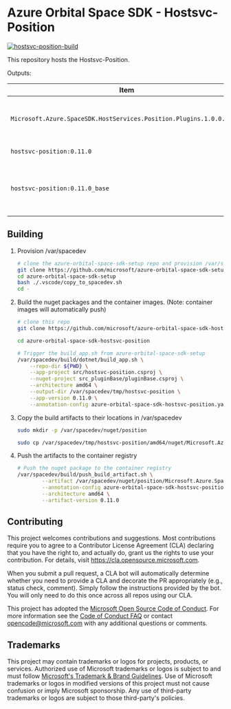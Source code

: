 # Azure Orbital Space SDK - Hostsvc-Position

[![hostsvc-position-build](https://github.com/microsoft/azure-orbital-space-sdk-hostsvc-position/actions/workflows/hostsvc-position-build-publish.yaml/badge.svg)](https://github.com/microsoft/azure-orbital-space-sdk-hostsvc-position/actions/workflows/hostsvc-position-build-publish.yaml)

This repository hosts the Hostsvc-Position.

Outputs:

| Item                                                                 | Description                                                             |
| -------------------------------------------------------------------- | ----------------------------------------------------------------------- |
| `Microsoft.Azure.SpaceSDK.HostServices.Position.Plugins.1.0.0.nupkg` | DotNet Nuget Package for building Hostsvc-Position Plugins              |
| `hostsvc-position:0.11.0`                                            | Container image for app                                                 |
| `hostsvc-position:0.11.0_base`                                       | Base container image for app.  Requires SpaceSDK_Base and build service |

## Building

1. Provision /var/spacedev

    ```bash
    # clone the azure-orbital-space-sdk-setup repo and provision /var/spacedev
    git clone https://github.com/microsoft/azure-orbital-space-sdk-setup
    cd azure-orbital-space-sdk-setup
    bash ./.vscode/copy_to_spacedev.sh
    cd -
    ```

1. Build the nuget packages and the container images.  (Note: container images will automatically push)

    ```bash
    # clone this repo
    git clone https://github.com/microsoft/azure-orbital-space-sdk-hostsvc-position

    cd azure-orbital-space-sdk-hostsvc-position

    # Trigger the build_app.sh from azure-orbital-space-sdk-setup
    /var/spacedev/build/dotnet/build_app.sh \
        --repo-dir ${PWD} \
        --app-project src/hostsvc-position.csproj \
        --nuget-project src_pluginBase/pluginBase.csproj \
        --architecture amd64 \
        --output-dir /var/spacedev/tmp/hostsvc-position \
        --app-version 0.11.0 \
        --annotation-config azure-orbital-space-sdk-hostsvc-position.yaml
    ```

1. Copy the build artifacts to their locations in /var/spacedev

    ```bash
    sudo mkdir -p /var/spacedev/nuget/position

    sudo cp /var/spacedev/tmp/hostsvc-position/amd64/nuget/Microsoft.Azure.SpaceSDK.HostServices.Position.Plugins.0.11.0.nupkg /var/spacedev/nuget/position/
    ```

1. Push the artifacts to the container registry

    ```bash
    # Push the nuget package to the container registry
    /var/spacedev/build/push_build_artifact.sh \
            --artifact /var/spacedev/nuget/position/Microsoft.Azure.SpaceSDK.HostServices.Position.Plugins.0.11.0.nupkg \
            --annotation-config azure-orbital-space-sdk-hostsvc-position.yaml \
            --architecture amd64 \
            --artifact-version 0.11.0
    ```

## Contributing

This project welcomes contributions and suggestions.  Most contributions require you to agree to a
Contributor License Agreement (CLA) declaring that you have the right to, and actually do, grant us
the rights to use your contribution. For details, visit <https://cla.opensource.microsoft.com>.

When you submit a pull request, a CLA bot will automatically determine whether you need to provide
a CLA and decorate the PR appropriately (e.g., status check, comment). Simply follow the instructions
provided by the bot. You will only need to do this once across all repos using our CLA.

This project has adopted the [Microsoft Open Source Code of Conduct](https://opensource.microsoft.com/codeofconduct/).
For more information see the [Code of Conduct FAQ](https://opensource.microsoft.com/codeofconduct/faq/) or
contact [opencode@microsoft.com](mailto:opencode@microsoft.com) with any additional questions or comments.

## Trademarks

This project may contain trademarks or logos for projects, products, or services. Authorized use of Microsoft
trademarks or logos is subject to and must follow
[Microsoft's Trademark & Brand Guidelines](https://www.microsoft.com/en-us/legal/intellectualproperty/trademarks/usage/general).
Use of Microsoft trademarks or logos in modified versions of this project must not cause confusion or imply Microsoft sponsorship.
Any use of third-party trademarks or logos are subject to those third-party's policies.
